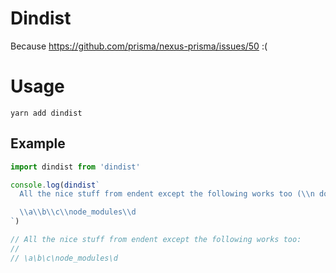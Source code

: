 # Dindist

Because https://github.com/prisma/nexus-prisma/issues/50 :(

# Usage

```
yarn add dindist
```

## Example

```ts
import dindist from 'dindist'

console.log(dindist`
  All the nice stuff from endent except the following works too (\\n doesn't trigger a line break):

  \\a\\b\\c\\node_modules\\d
`)

// All the nice stuff from endent except the following works too:
//
// \a\b\c\node_modules\d
```

